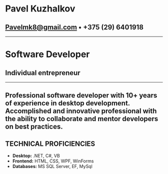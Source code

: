 # **Pavel Kuzhalkov** 
## Pavelmk8@gmail.com • +375 (29) 6401918
---
# Software Developer 
## Individual entrepreneur
---
Professional software developer with 10+ years of experience in desktop development. 
Accomplished and innovative professional with the ability to collaborate and mentor developers on best practices. 
---
## TECHNICAL PROFICIENCIES 
* **Desktop:** .NET, C#, VB
* **Frontend:** HTML, CSS, WPF, WinForms 
* **Databases:** MS SQL Server, EF, MySql 



